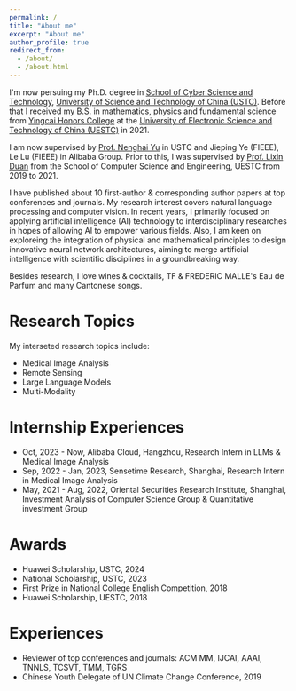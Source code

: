 ```yaml
---
permalink: /
title: "About me"
excerpt: "About me"
author_profile: true
redirect_from: 
  - /about/
  - /about.html
---
```


I'm now persuing my Ph.D. degree in [School of Cyber Science and Technology](https://cybersec.ustc.edu.cn/main.htm), [University of Science and Technology of China (USTC)](https://www.ustc.edu.cn/). Before that I received my B.S. in mathematics, physics and fundamental science from [Yingcai Honors College](https://www.yingcai.uestc.edu.cn/?n=zp.front.front.listpage&catid=52&team=&professionaltitle=%E5%89%AF%E6%95%99%E6%8E%88&headword=n) at the [University of Electronic Science and Technology of China (UESTC)](https://www.uestc.edu.cn/) in 2021.

I am now supervised by [Prof. Nenghai Yu](https://dsxt.ustc.edu.cn/zj_js.asp?zzid=728) in USTC and Jieping Ye (FIEEE), Le Lu (FIEEE) in Alibaba Group. Prior to this, I was supervised by [Prof. Lixin Duan](https://faculty.uestc.edu.cn/lxduan/zh_CN/index.htm) from the School of Computer Science and Engineering, UESTC from 2019 to 2021.

I have published about 10 first-author & corresponding author papers at top conferences and journals. My research interest covers natural language processing and computer vision. In recent years, I primarily focused on applying artificial intelligence (AI) technology to interdisciplinary researches in hopes of allowing AI to empower various fields. Also, I am keen on exploreing the integration of physical and mathematical principles to design innovative neural network architectures, aiming to merge artificial intelligence with scientific disciplines in a groundbreaking way.

Besides research, I love wines & cocktails, TF & FREDERIC MALLE's Eau de Parfum and many Cantonese songs.

Research Topics
======
My interseted research topics include:
* Medical Image Analysis
* Remote Sensing
* Large Language Models
* Multi-Modality
  
Internship Experiences
======
* Oct, 2023 - Now, Alibaba Cloud, Hangzhou, Research Intern in LLMs & Medical Image Analysis
* Sep, 2022 - Jan, 2023, Sensetime Research, Shanghai, Research Intern in Medical Image Analysis
* May, 2021 - Aug, 2022, Oriental Securities Research Institute, Shanghai, Investment Analysis of Computer Science Group & Quantitative investment Group

  
Awards
======
* Huawei Scholarship, USTC, 2024
* National Scholarship, USTC, 2023
* First Prize in National College English Competition, 2018
* Huawei Scholarship, UESTC, 2018

Experiences
======
* Reviewer of top conferences and journals: ACM MM, IJCAI, AAAI, TNNLS, TCSVT, TMM, TGRS
* Chinese Youth Delegate of UN Climate Change Conference, 2019
